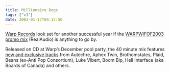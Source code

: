 ```yaml
---
title: Millionaire Dogs
tags: ["v1"]
date: 2003-01-17T04:17:50
---
```


[Warp Records][1] look set for another successful year if the [WARPWIFOF2003 promo mix][2] (RealAudio) is anything to go by.

Released on CD at Warp&#8217;s December pool party, the 40 minute mix features [new and exclusive tracks][3] from Autechre, Aphex Twin, Brothomstates, Plaid, Beans (ex-Anti Pop Consortium), Luke Vibert, Boom Bip, Hell Interface (aka Boards of Canada) and others.

[1]: http://www.warprecords.com/
[2]: http://www.warprecords.com/audio.php?id=2315 "WARPWIFOF2003 MIX (RealAudio Stream: download Streambox!)"
[3]: http://www.warprecords.com/news/?offset=0&ti_id=514 "Warp Records: WARPWIFOF2003 Info (including tracklist)"
